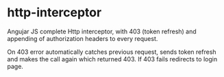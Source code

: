 # http-interceptor
Angujar JS complete Http interceptor, with 403 (token refresh) and appending of authorization headers to every request.

On 403 error automatically catches previous request, sends token refresh and makes the call again which returned 403. If 403 fails redirects to login page. 


